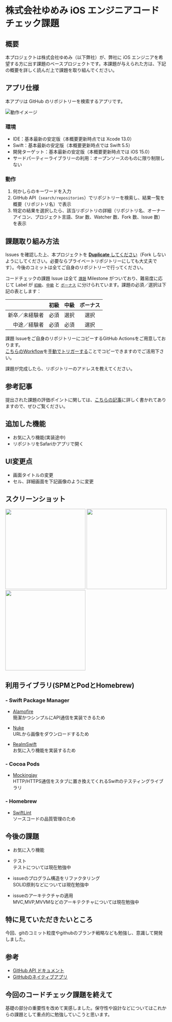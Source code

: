 # 株式会社ゆめみ iOS エンジニアコードチェック課題

## 概要

本プロジェクトは株式会社ゆめみ（以下弊社）が、弊社に iOS エンジニアを希望する方に出す課題のベースプロジェクトです。本課題が与えられた方は、下記の概要を詳しく読んだ上で課題を取り組んでください。

## アプリ仕様

本アプリは GitHub のリポジトリーを検索するアプリです。

![動作イメージ](README_Images/app.gif)

### 環境

- IDE：基本最新の安定版（本概要更新時点では Xcode 13.0）
- Swift：基本最新の安定版（本概要更新時点では Swift 5.5）
- 開発ターゲット：基本最新の安定版（本概要更新時点では iOS 15.0）
- サードパーティーライブラリーの利用：オープンソースのものに限り制限しない

### 動作

1. 何かしらのキーワードを入力
2. GitHub API（`search/repositories`）でリポジトリーを検索し、結果一覧を概要（リポジトリ名）で表示
3. 特定の結果を選択したら、該当リポジトリの詳細（リポジトリ名、オーナーアイコン、プロジェクト言語、Star 数、Watcher 数、Fork 数、Issue 数）を表示

## 課題取り組み方法

Issues を確認した上、本プロジェクトを [**Duplicate** してください](https://help.github.com/en/github/creating-cloning-and-archiving-repositories/duplicating-a-repository)（Fork しないようにしてください。必要ならプライベートリポジトリーにしても大丈夫です）。今後のコミットは全てご自身のリポジトリーで行ってください。

コードチェックの課題 Issue は全て [`課題`](https://github.com/yumemi/ios-engineer-codecheck/milestone/1) Milestone がついており、難易度に応じて Label が [`初級`](https://github.com/yumemi/ios-engineer-codecheck/issues?q=is%3Aopen+is%3Aissue+label%3A初級+milestone%3A課題)、[`中級`](https://github.com/yumemi/ios-engineer-codecheck/issues?q=is%3Aopen+is%3Aissue+label%3A中級+milestone%3A課題+) と [`ボーナス`](https://github.com/yumemi/ios-engineer-codecheck/issues?q=is%3Aopen+is%3Aissue+label%3Aボーナス+milestone%3A課題+) に分けられています。課題の必須／選択は下記の表とします：

|   | 初級 | 中級 | ボーナス
|--:|:--:|:--:|:--:|
| 新卒／未経験者 | 必須 | 選択 | 選択 |
| 中途／経験者 | 必須 | 必須 | 選択 |


課題 Issueをご自身のリポジトリーにコピーするGitHub Actionsをご用意しております。  
[こちらのWorkflow](./.github/workflows/copy-issues.yml)を[手動でトリガーする](https://docs.github.com/ja/actions/managing-workflow-runs/manually-running-a-workflow)ことでコピーできますのでご活用下さい。

課題が完成したら、リポジトリーのアドレスを教えてください。

## 参考記事

提出された課題の評価ポイントに関しては、[こちらの記事](https://qiita.com/lovee/items/d76c68341ec3e7beb611)に詳しく書かれてありますので、ぜひご覧ください。  
  
  
## 追加した機能  
  
- お気に入り機能(実装途中)  
- リポジトリをSafariかアプリで開く  
  
  
## UI変更点  
  
- 画面タイトルの変更  
- セル、詳細画面を下記画像のように変更  
  
  
## スクリーンショット  
  
<img src="https://user-images.githubusercontent.com/65600700/147543988-2e67b701-4cd8-438a-8bb9-3fd84f5c6dae.PNG" width="250px">  <img src="https://user-images.githubusercontent.com/65600700/147544171-8a6d2cc0-366d-44dc-8970-891fa0f391d2.PNG" width="250px"> <img src="https://user-images.githubusercontent.com/65600700/147544221-67ed9ae3-ddde-452f-bdc5-041b1f23c47b.PNG" width="250px">  
  
## 利用ライブラリ(SPMとPodとHomebrew)  
### - Swift Package Manager  

- [Alamofire](https://github.com/Alamofire/Alamofire)  
    簡潔かつシンプルにAPI通信を実装できるため  
  
  
- [Nuke](https://github.com/kean/Nuke)  
    URLから画像をダウンロードするため  
  
  
- [RealmSwift](https://github.com/realm/realm-swift)  
    お気に入り機能を実装するため  
  
### - Cocoa Pods  
  
- [Mockingjay](https://github.com/kylef/Mockingjay)  
    HTTP/HTTPS通信をスタブに置き換えてくれるSwiftのテスティングライブラリ  
  
### - Homebrew  
  
- [SwiftLint](https://github.com/realm/SwiftLint)  
    ソースコードの品質管理のため  
  
## 今後の課題  
  
- お気に入り機能  
- テスト  
    テストについては現在勉強中
    
- issueのプログラム構造をリファクタリング    
    SOLID原則などについては現在勉強中  
  
- issueのアーキテクチャの適用  
  MVC,MVP,MVVMなどのアーキテクチャについては現在勉強中  
  
## 特に見ていただきたいところ  
  
今回、gitのコミット粒度やgithubのブランチ戦略なども勉強し、意識して開発しました。  

    
    
## 参考  
  
- [GitHub API ドキュメント](https://docs.github.com/ja/rest/reference/search#search-repositories)  
- [GitHubのネイティブアプリ](https://apps.apple.com/jp/app/github/id1477376905)  
  

## 今回のコードチェック課題を終えて  
  
基礎の部分の重要性を改めて実感しました。保守性や設計などについてはこれからの課題として重点的に勉強していこうと思います。  
